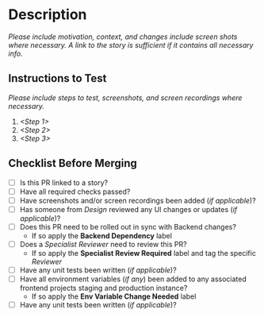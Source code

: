 <!--- For all PRs that are not targeting production -->
# Description
*Please include motivation, context, and changes include screen shots where necessary. A link to the story is sufficient if it contains all necessary info.*

## Instructions to Test

*Please include steps to test, screenshots, and screen recordings where necessary.*

1. *<Step 1>*
2. *<Step 2>*
3. *<Step 3>*

## Checklist Before Merging
 - [ ] Is this PR linked to a story?
 - [ ] Have all required checks passed?
 - [ ] Have screenshots and/or screen recordings been added (*if applicable*)?
 - [ ] Has someone from *Design* reviewed any UI changes or updates (*if applicable*)?
 - [ ] Does this PR need to be rolled out in sync with Backend changes?
    - If so apply the **Backend Dependency** label
 - [ ] Does a *Specialist Reviewer* need to review this PR?
    - If so apply the **Specialist Review Required** label and tag the specific *Reviewer*
 - [ ] Have any unit tests been written (*if applicable*)?
 - [ ] Have all environment variables (*if any*) been added to any associated frontend projects staging and production instance?
   - If so apply the **Env Variable Change Needed** label
 - [ ] Have any unit tests been written (*if applicable*)?